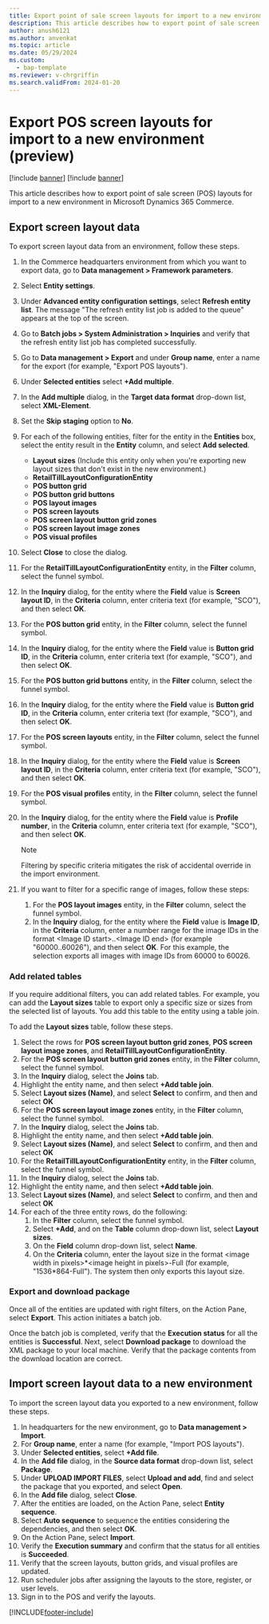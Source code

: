 ```yaml
---
title: Export point of sale screen layouts for import to a new environment (preview)
description: This article describes how to export point of sale screen layouts for import to a new environment in Microsoft Dynamics 365 Commerce.
author: anush6121
ms.author: anvenkat 
ms.topic: article 
ms.date: 05/29/2024
ms.custom: 
  - bap-template
ms.reviewer: v-chrgriffin
ms.search.validFrom: 2024-01-20
---
```


# Export POS screen layouts for import to a new environment (preview)

[!include [banner](includes/banner.md)]
[!include [banner](includes/preview-banner.md)]

This article describes how to export point of sale screen (POS) layouts for import to a new environment in Microsoft Dynamics 365 Commerce.

## Export screen layout data

To export screen layout data from an environment, follow these steps.

1. In the Commerce headquarters environment from which you want to export data, go to **Data management \> Framework parameters**.
1. Select **Entity settings**.
1. Under **Advanced entity configuration settings**, select **Refresh entity list**. The message "The refresh entity list job is added to the queue" appears at the top of the screen.
1. Go to **Batch jobs \> System Administration \> Inquiries** and verify that the refresh entity list job has completed successfully.
1. Go to **Data management \> Export** and under **Group name**, enter a name for the export (for example, "Export POS layouts").
1. Under **Selected entities** select **+Add multiple**.
1. In the **Add multiple** dialog, in the **Target data format** drop-down list, select **XML-Element**.
1. Set the **Skip staging** option to **No**.
1. For each of the following entities, filter for the entity in the **Entities** box, select the entity result in the **Entity** column, and select **Add selected**.
    - **Layout sizes** (Include this entity only when you're exporting new layout sizes that don't exist in the new environment.)
    - **RetailTillLayoutConfigurationEntity**
    - **POS button grid**
    - **POS button grid buttons**
    - **POS layout images**
    - **POS screen layouts**
    - **POS screen layout button grid zones**
    - **POS screen layout image zones**
    - **POS visual profiles**
1. Select **Close** to close the dialog.
1. For the **RetailTillLayoutConfigurationEntity** entity, in the **Filter** column, select the funnel symbol.
1. In the **Inquiry** dialog, for the entity where the **Field** value is **Screen layout ID**, in the **Criteria** column, enter criteria text (for example, "SCO"), and then select **OK**. 
1. For the **POS button grid** entity, in the **Filter** column, select the funnel symbol.
1. In the **Inquiry** dialog, for the entity where the **Field** value is **Button grid ID**, in the **Criteria** column, enter criteria text (for example, "SCO"), and then select **OK**.
1. For the **POS button grid buttons** entity, in the **Filter** column, select the funnel symbol.
1. In the **Inquiry** dialog, for the entity where the **Field** value is **Button grid ID**, in the **Criteria** column, enter criteria text (for example, "SCO"), and then select **OK**.
1. For the **POS screen layouts** entity, in the **Filter** column, select the funnel symbol.
1. In the **Inquiry** dialog, for the entity where the **Field** value is **Screen layout ID**, in the **Criteria** column, enter criteria text (for example, "SCO"), and then select **OK**.
1. For the **POS visual profiles** entity, in the **Filter** column, select the funnel symbol.
1. In the **Inquiry** dialog, for the entity where the **Field** value is **Profile number**, in the **Criteria** column, enter criteria text (for example, "SCO"), and then select **OK**.

    > [!NOTE]
    > Filtering by specific criteria mitigates the risk of accidental override in the import environment.

1. If you want to filter for a specific range of images, follow these steps:
    1. For the **POS layout images** entity, in the **Filter** column, select the funnel symbol.
    1. In the **Inquiry** dialog, for the entity where the **Field** value is **Image ID**, in the **Criteria** column, enter a number range for the image IDs in the format \<Image ID start\>..\<Image ID end\> (for example "60000..60026"), and then select **OK**. For this example, the selection exports all images with image IDs from 60000 to 60026.

### Add related tables

If you require additional filters, you can add related tables. For example, you can add the **Layout sizes** table to export only a specific size or sizes from the selected list of layouts. You add this table to the entity using a table join.

To add the **Layout sizes** table, follow these steps.

1. Select the rows for **POS screen layout button grid zones**, **POS screen layout image zones**, and **RetailTillLayoutConfigurationEntity**.
1. For the **POS screen layout button grid zones** entity, in the **Filter** column, select the funnel symbol.
1. In the **Inquiry** dialog, select the **Joins** tab.
1. Highlight the entity name, and then select **+Add table join**.
1. Select **Layout sizes (Name)**, and select **Select** to confirm, and then and select **OK**
1. For the **POS screen layout image zones** entity, in the **Filter** column, select the funnel symbol.
1. In the **Inquiry** dialog, select the **Joins** tab.
1. Highlight the entity name, and then select **+Add table join**.
1. Select **Layout sizes (Name)**, and select **Select** to confirm, and then and select **OK**
1. For the **RetailTillLayoutConfigurationEntity** entity, in the **Filter** column, select the funnel symbol.
1. In the **Inquiry** dialog, select the **Joins** tab.
1. Highlight the entity name, and then select **+Add table join**.
1. Select **Layout sizes (Name)**, and select **Select** to confirm, and then and select **OK**
1. For each of the three entity rows, do the following:
    1. In the **Filter** column, select the funnel symbol.
    1. Select **+Add**, and on the **Table** column drop-down list, select **Layout sizes**.
    1. On the **Field** column drop-down list, select **Name**. 
    1. On the **Criteria** column, enter the layout size in the format \<image width in pixels\>\*\<image height in pixels\>-Full (for example, "1536*864-Full"). The system then only exports this layout size.

### Export and download package

Once all of the entities are updated with right filters, on the Action Pane, select **Export**. This action initiates a batch job.

Once the batch job is completed, verify that the **Execution status** for all the entities is **Successful**. Next, select **Download package** to download the XML package to your local machine. Verify that the package contents from the download location are correct.

## Import screen layout data to a new environment

To import the screen layout data you exported to a new environment, follow these steps.

1. In headquarters for the new environment, go to **Data management \> Import**.
1. For **Group name**, enter a name (for example, "Import POS layouts").
1. Under **Selected entities**, select **+Add file**.
1. In the **Add file** dialog, in the **Source data format** drop-down list, select **Package**.
1. Under **UPLOAD IMPORT FILES**, select **Upload and add**, find and select the package that you exported, and select **Open**.
1. In the **Add file** dialog, select **Close**.
1. After the entities are loaded, on the Action Pane, select **Entity sequence**.
1. Select **Auto sequence** to sequence the entities considering the dependencies, and then select **OK**. 
1. On the Action Pane, select **Import**.
1. Verify the **Execution summary** and confirm that the status for all entities is **Succeeded**.
1. Verify that the screen layouts, button grids, and visual profiles are updated.
1. Run scheduler jobs after assigning the layouts to the store, register, or user levels.
1. Sign in to the POS and verify the layouts.


[!INCLUDE[footer-include](../includes/footer-banner.md)]

    

    
    
    

